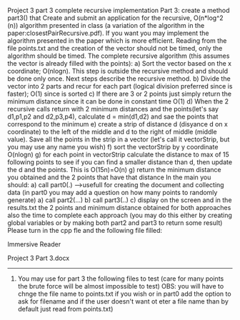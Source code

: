 Project 3 part 3 complete recursive implementation
Part 3: create a method part3() that
Create and submit an application for the recursive, O(n*log^2 (n)) algorithm presented in class (a variation of the algorithm in the paper:closestPairRecursive.pdf). If you
want you may implement the algorithm presented in the paper which is more efficient.
Reading from the file points.txt and the creation of the vector should not be timed, only the algorithm should be timed.
The complete recursive algorithm (this assumes the vector is already filled with the points):
a) Sort the vector based on the x coordinate; O(nlogn). This step is outside the recursive method and should be done only once.
Next steps describe the recursive method.
b) Divide the vector into 2 parts and recur for each part (logical division preferred since is faster); O(1) since is sorted
c) If there are 3 or 2 points just simply return the minimum distance since it can be done in constant time O(1)
d) When the 2 recursive calls return with 2 minimum distances and the points(let's say d1,p1,p2 and d2,p3,p4), calculate d = min(d1,d2) and sae the points that
correspond to the minimum
e) create a strip of distance d (disyance d on x coordinate) to the left of the middle and d to the right of middle (middle value). Save all the points in the strip in a vector
(let's call it vectorStrip, but you may use any name you wish)
f) sort the vectorStrip by y coordinate O(nlogn)
g) for each point in vectorStrip calculate the distance to max of 15 following points to see if you can find a smaller distance than d, then update the d and the points. This
is O(15n)=O(n)
g) return the minimum distance you obtained and the 2 points that have that distance
In the main you should:
a) call part0(.) -->usefull for creating the document and collecting data (in part0 you may add a question on how many points to randomly generate)
a) call part2(...)
b) call part3(..)
c) display on the screen and in the results.txt the 2 points and minimum distance obtained for both approaches also the time to complete each approach (you may do this
either by creating global variables or by making both part2 and part3 to return some result)
Please turn in the cpp fle and the following file filled:

Immersive Reader

Project 3 Part 3.docx
************************************************
1) You may use for part 3 the following files to test (care for many points the brute force will be almost impossible to test)
OBS: you will have to chnge the file name to points.txt if you wish or in part0 add the option to ask for filename and if the user doesn't want ot eter a file name than by
default just read from points.txt)
